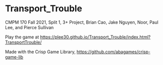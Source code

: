 # Transport_Trouble
CMPM 170 Fall 2021, Split 1, 3+ Project, Brian Cao, Jake Nguyen, Noor, Paul Lee, and Pierce Sullivan


Play the game at https://plee30.github.io/Transport_Trouble/index.html?TransportTrouble/


Made with the Crisp Game Library, https://github.com/abagames/crisp-game-lib
